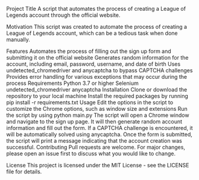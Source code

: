 Project Title
A script that automates the process of creating a League of Legends account through the official website.

Motivation
This script was created to automate the process of creating a League of Legends account, which can be a tedious task when done manually.

Features
Automates the process of filling out the sign up form and submitting it on the official website
Generates random information for the account, including email, password, username, and date of birth
Uses undetected_chromedriver and anycaptcha to bypass CAPTCHA challenges
Provides error handling for various exceptions that may occur during the process
Requirements
Python 3.7 or higher
Selenium
undetected_chromedriver
anycaptcha
Installation
Clone or download the repository to your local machine
Install the required packages by running pip install -r requirements.txt
Usage
Edit the options in the script to customize the Chrome options, such as window size and extensions
Run the script by using python main.py
The script will open a Chrome window and navigate to the sign up page. It will then generate random account information and fill out the form. If a CAPTCHA challenge is encountered, it will be automatically solved using anycaptcha.
Once the form is submitted, the script will print a message indicating that the account creation was successful.
Contributing
Pull requests are welcome. For major changes, please open an issue first to discuss what you would like to change.

License
This project is licensed under the MIT License - see the LICENSE file for details.
